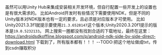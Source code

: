 虽然可以用Unity Hub来集成安装相关开发环境，但自行配置一些开发上的设置也是有很大需求的。
比如Android开发时有些情况下需要使用NDK，但是不同的Unity版本对NDK版本也有一定的要求，且必须是对应版本才可使用。
比如Unity2021.3.3f1就提示要使用``21.3.6528147``这个版本;Unity2020.3.20f1提示的版本是``19.0.5232133``。
网上搜索一圈都没有找到合适的下载地址，最终在这里：https://androidsdkoffline.blogspot.com/p/android-ndk-side-by-side-direct-download.html 下载到了，所有版本都有！！！
--TODO:把这个地址做成txt，传到csdn赚取积分